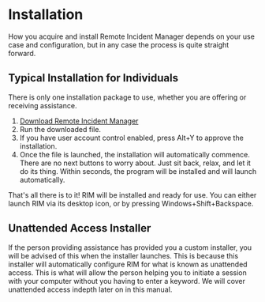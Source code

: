 # Installation
How you acquire and install Remote Incident Manager depends on your use case and configuration, but in any case the process is quite straight forward.
## Typical Installation for Individuals
There is only one installation package to use, whether you are offering or receiving assistance.
1. [Download Remote Incident Manager](https://download.pneumasolutions.com/rim/rimsetup.exe)
1. Run the downloaded file.
1. If you have user account control enabled, press Alt+Y to approve the installation.
1. Once the file is launched, the installation will automatically commence. There are no next buttons to worry about. Just sit back, relax, and let it do its thing. Within seconds, the program will be installed and will launch automatically.
<!-- end -->
That's all there is to it! RIM will be installed and ready for use. You can either launch RIM via its desktop icon, or by pressing Windows+Shift+Backspace.
## Unattended Access Installer
If the person providing assistance has provided you a custom installer, you will be advised of this when the installer launches. This is because this installer will automatically configure RIM for what is known as unattended access. This is what will allow the person helping you to initiate a session with your computer without you having to enter a keyword. We will cover unattended access indepth later on in this manual.